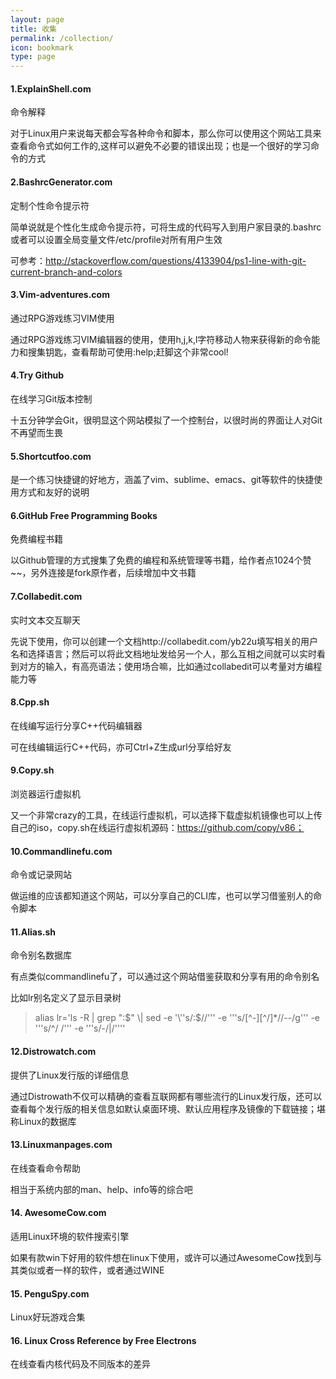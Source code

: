 ```yaml
---
layout: page
title: 收集
permalink: /collection/
icon: bookmark
type: page
---
```


#### 1.ExplainShell.com

命令解释

对于Linux用户来说每天都会写各种命令和脚本，那么你可以使用这个网站工具来查看命令式如何工作的,这样可以避免不必要的错误出现；也是一个很好的学习命令的方式

#### 2.BashrcGenerator.com

定制个性命令提示符

简单说就是个性化生成命令提示符，可将生成的代码写入到用户家目录的.bashrc或者可以设置全局变量文件/etc/profile对所有用户生效

可参考：http://stackoverflow.com/questions/4133904/ps1-line-with-git-current-branch-and-colors

#### 3.Vim-adventures.com

通过RPG游戏练习VIM使用

通过RPG游戏练习VIM编辑器的使用，使用h,j,k,l字符移动人物来获得新的命令能力和搜集钥匙，查看帮助可使用:help;赶脚这个非常cool!

#### 4.Try Github

在线学习Git版本控制

十五分钟学会Git，很明显这个网站模拟了一个控制台，以很时尚的界面让人对Git不再望而生畏

#### 5.Shortcutfoo.com

是一个练习快捷键的好地方，涵盖了vim、sublime、emacs、git等软件的快捷使用方式和友好的说明

#### 6.GitHub Free Programming Books

免费编程书籍

以Github管理的方式搜集了免费的编程和系统管理等书籍，给作者点1024个赞~~，另外连接是fork原作者，后续增加中文书籍

#### 7.Collabedit.com

实时文本交互聊天

先说下使用，你可以创建一个文档http://collabedit.com/yb22u填写相关的用户名和选择语言；然后可以将此文档地址发给另一个人，那么互相之间就可以实时看到对方的输入，有高亮语法；使用场合嘛，比如通过collabedit可以考量对方编程能力等

#### 8.Cpp.sh

在线编写运行分享C++代码编辑器

可在线编辑运行C++代码，亦可Ctrl+Z生成url分享给好友

#### 9.Copy.sh

浏览器运行虚拟机

又一个非常crazy的工具，在线运行虚拟机，可以选择下载虚拟机镜像也可以上传自己的iso，copy.sh在线运行虚拟机源码：https://github.com/copy/v86；

#### 10.Commandlinefu.com

命令或记录网站

做运维的应该都知道这个网站，可以分享自己的CLI库，也可以学习借鉴别人的命令脚本

#### 11.Alias.sh

命令别名数据库

有点类似commandlinefu了，可以通过这个网站借鉴获取和分享有用的命令别名	

比如lr别名定义了显示目录树

> alias lr='ls -R \| grep ":$" \| sed -e '\''s/:$//'\'' -e '\''s/[^-][^\/]*\//--/g'\'' -e '\''s/^/   /'\'' -e '\''s/-/\|/'\'''

#### 12.Distrowatch.com

提供了Linux发行版的详细信息

通过Distrowath不仅可以精确的查看互联网都有哪些流行的Linux发行版，还可以查看每个发行版的相关信息如默认桌面环境、默认应用程序及镜像的下载链接；堪称Linux的数据库

#### 13.Linuxmanpages.com

在线查看命令帮助

相当于系统内部的man、help、info等的综合吧

#### 14. AwesomeCow.com

适用Linux环境的软件搜索引擎

如果有款win下好用的软件想在linux下使用，或许可以通过AwesomeCow找到与其类似或者一样的软件，或者通过WINE

#### 15. PenguSpy.com

Linux好玩游戏合集

#### 16. Linux Cross Reference by Free Electrons

在线查看内核代码及不同版本的差异

